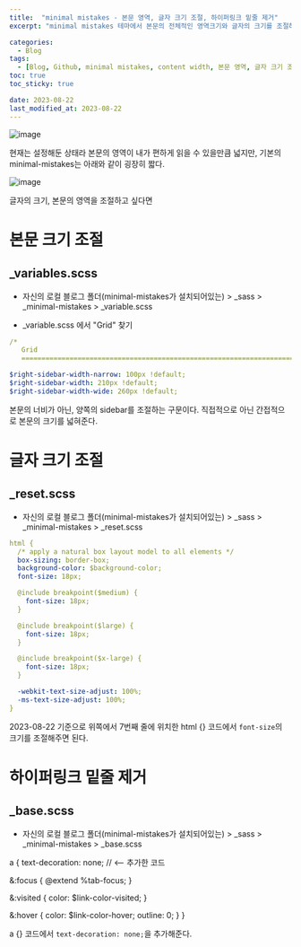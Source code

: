 ```yaml
---
title:  "minimal mistakes - 본문 영역, 글자 크기 조절, 하이퍼링크 밑줄 제거"
excerpt: "minimal mistakes 테마에서 본문의 전체적인 영역크기와 글자의 크기를 조절하고 하이퍼링크의 밑줄을 제거해보자"

categories:
  - Blog
tags:
  - [Blog, Github, minimal mistakes, content width, 본문 영역, 글자 크기 조절, 하이퍼링크 밑줄 제거, 링크 밑줄 제거, 미니멀 미스테이크]
toc: true
toc_sticky: true

date: 2023-08-22
last_modified_at: 2023-08-22
---
```


![image](https://github.com/98tech-savvy/98tech-savvy.github.io/assets/128434645/f4b0918c-9fff-4d7a-9371-a3733c941078)

현재는 설정해둔 상태라 본문의 영역이 내가 편하게 읽을 수 있을만큼 넓지만, 기본의 minimal-mistakes는 아래와 같이 굉장히 짧다.

![image](https://github.com/98tech-savvy/98tech-savvy.github.io/assets/128434645/85e47013-003f-49fa-ac5b-d6be8372d3c5)

글자의 크기, 본문의 영역을 조절하고 싶다면

# 본문 크기 조절

## _variables.scss
- 자신의 로컬 블로그 폴더(minimal-mistakes가 설치되어있는) > _sass > _minimal-mistakes > _variable.scss

- _variable.scss 에서 "Grid" 찾기

```yml
/*
   Grid
   ========================================================================== */

$right-sidebar-width-narrow: 100px !default;
$right-sidebar-width: 210px !default;
$right-sidebar-width-wide: 260px !default;
```

본문의 너비가 아닌, 양쪽의 sidebar를 조절하는 구문이다. 직접적으로 아닌 간접적으로 본문의 크기를 넓혀준다.

# 글자 크기 조절

## _reset.scss
- 자신의 로컬 블로그 폴더(minimal-mistakes가 설치되어있는) > _sass > _minimal-mistakes > _reset.scss

```yml
html {
  /* apply a natural box layout model to all elements */
  box-sizing: border-box;
  background-color: $background-color;
  font-size: 18px;

  @include breakpoint($medium) {
    font-size: 18px;
  }

  @include breakpoint($large) {
    font-size: 18px;
  }

  @include breakpoint($x-large) {
    font-size: 18px;
  }

  -webkit-text-size-adjust: 100%;
  -ms-text-size-adjust: 100%;
}
```

2023-08-22 기준으로 위쪽에서 7번째 줄에 위치한 html {} 코드에서 ``font-size``의 크기를 조절해주면 된다.

# 하이퍼링크 밑줄 제거

## _base.scss
- 자신의 로컬 블로그 폴더(minimal-mistakes가 설치되어있는) > _sass > _minimal-mistakes > _base.scss

a {
  text-decoration: none; // <-- 추가한 코드

  &:focus {
    @extend %tab-focus;
  }

  &:visited {
    color: $link-color-visited;
  }

  &:hover {
    color: $link-color-hover;
    outline: 0;
  }
}

a {} 코드에서 ``text-decoration: none;``을 추가해준다.